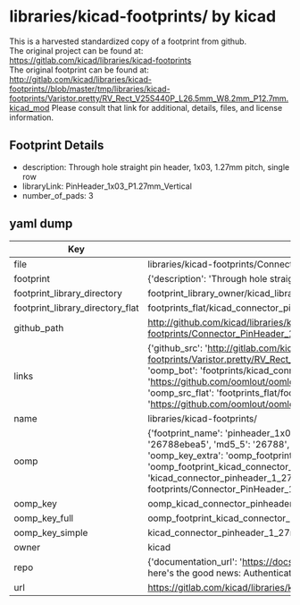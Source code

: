 # libraries/kicad-footprints/ by kicad  
This is a harvested standardized copy of a footprint from github.  
The original project can be found at:  
https://gitlab.com/kicad/libraries/kicad-footprints  
The original footprint can be found at:
http://gitlab.com/kicad/libraries/kicad-footprints//blob/master/tmp/libraries/kicad-footprints/Varistor.pretty/RV_Rect_V25S440P_L26.5mm_W8.2mm_P12.7mm.kicad_mod
Please consult that link for additional, details, files, and license information.  
## Footprint Details
* description: Through hole straight pin header, 1x03, 1.27mm pitch, single row  
* libraryLink: PinHeader_1x03_P1.27mm_Vertical  
* number_of_pads: 3  
## yaml dump  
| Key | Value |  
| --- | --- |  
| file | libraries/kicad-footprints/Connector_PinHeader_1.27mm.pretty/PinHeader_1x03_P1.27mm_Vertical.kicad_mod |  
| footprint | {'description': 'Through hole straight pin header, 1x03, 1.27mm pitch, single row', 'libraryLink': 'PinHeader_1x03_P1.27mm_Vertical', 'number_of_pads': 3} |  
| footprint_library_directory | footprint_library_owner/kicad_libraries/kicad-footprints/ |  
| footprint_library_directory_flat | footprints_flat/kicad_connector_pinheader_1_27mm_pinheader_1x03_p1_27mm_vertical/working |  
| github_path | http://github.com/kicad/libraries/kicad-footprints//blob/master/tmp/libraries/kicad-footprints/Connector_PinHeader_1.27mm.pretty/PinHeader_1x03_P1.27mm_Vertical.kicad_mod |  
| links | {'github_src': 'http://gitlab.com/kicad/libraries/kicad-footprints//blob/master/tmp/libraries/kicad-footprints/Varistor.pretty/RV_Rect_V25S440P_L26.5mm_W8.2mm_P12.7mm.kicad_mod', 'github_src_repo': 'https://gitlab.com/kicad/libraries/kicad-footprints', 'oomp_bot': 'footprints/kicad_connector_pinheader_1_27mm_pinheader_1x03_p1_27mm_vertical/working', 'oomp_bot_github': 'https://github.com/oomlout/oomlout_oomp_footprint_bot/tree/main/footprints/kicad_connector_pinheader_1_27mm_pinheader_1x03_p1_27mm_vertical/working', 'oomp_src_flat': 'footprints_flat/footprints_flat/kicad_connector_pinheader_1_27mm_pinheader_1x03_p1_27mm_vertical/working', 'oomp_src_flat_github': 'https://github.com/oomlout/oomlout_oomp_footprint_src/tree/main/footprints_flat/kicad_connector_pinheader_1_27mm_pinheader_1x03_p1_27mm_vertical/working'} |  
| name | libraries/kicad-footprints/ |  
| oomp | {'footprint_name': 'pinheader_1x03_p1_27mm_vertical', 'library_name': 'connector_pinheader_1_27mm', 'md5': '26788ebea567b8a4ee06e3d9c7361b36', 'md5_10': '26788ebea5', 'md5_5': '26788', 'md5_6': '26788e', 'oomp_key': 'oomp_kicad_connector_pinheader_1_27mm_pinheader_1x03_p1_27mm_vertical', 'oomp_key_extra': 'oomp_footprint_kicad_connector_pinheader_1_27mm_pinheader_1x03_p1_27mm_vertical', 'oomp_key_full': 'oomp_footprint_kicad_connector_pinheader_1_27mm_pinheader_1x03_p1_27mm_vertical_26788e', 'oomp_key_simple': 'kicad_connector_pinheader_1_27mm_pinheader_1x03_p1_27mm_vertical', 'original_filename': 'libraries/kicad-footprints/Connector_PinHeader_1.27mm.pretty/PinHeader_1x03_P1.27mm_Vertical.kicad_mod', 'owner_name': 'kicad'} |  
| oomp_key | oomp_kicad_connector_pinheader_1_27mm_pinheader_1x03_p1_27mm_vertical |  
| oomp_key_full | oomp_footprint_kicad_connector_pinheader_1_27mm_pinheader_1x03_p1_27mm_vertical |  
| oomp_key_simple | kicad_connector_pinheader_1_27mm_pinheader_1x03_p1_27mm_vertical |  
| owner | kicad |  
| repo | {'documentation_url': 'https://docs.github.com/rest/overview/resources-in-the-rest-api#rate-limiting', 'message': "API rate limit exceeded for 84.66.173.59. (But here's the good news: Authenticated requests get a higher rate limit. Check out the documentation for more details.)"} |  
| url | https://gitlab.com/kicad/libraries/kicad-footprints |  

